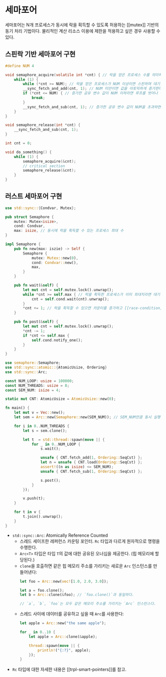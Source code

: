 # 세마포어

세마포어는 N개 프로세스가 동시에 락을 획득할 수 있도록 허용하는 [[mutex]] 기반의 동기 처리 기법이다. 물리적인 계산 리소스 이용에 제한을 적용하고 싶은 경우 사용할 수 있다.

## 스핀락 기반 세마포어 구현

```c
#define NUM 4

void semaphore_acquire(volatile int *cnt) { // 락을 얻은 프로세스 수를 의미하는 공유 변수 포인터를 받는다.
    while (1) {
        while (*cnt >= NUM); // 락을 얻은 프로세스가 NUM 이상이면 스핀하며 대기한다.
        __sync_fetch_and_add(cnt, 1); // NUM 미만이면 값을 아토믹하게 증가한다.
        if (*cnt <= NUM) { // 증가한 공유 변수 값이 NUM 이하라면 루프를 벗어나 락을 얻는다.
            break;
        }
        __sync_fetch_and_sub(cnt, 1); // 증가한 공유 변수 값이 NUM을 초과하면 다시 시도한다.
    }
}

void semaphore_release(int *cnt) {
    __sync_fetch_and_sub(cnt, 1);
}
```

```c
int cnt = 0;

void do_something() {
    while (1) {
        semaphore_acquire(&cnt);
        // critical section
        semaphore_release(&cnt);
    }
}
```

## 러스트 세마포어 구현

```rust
use std::sync::{Condvar, Mutex};

pub struct Semaphore {
    mutex: Mutex<isize>,
    cond: Condvar,
    max: isize, // 동시에 락을 획득할 수 있는 프로세스 최대 수
}

impl Semaphore {
    pub fn new(max: iszie) -> Self {
        Semaphore {
            mutex: Mutex::new(0),
            cond: Condvar::new(),
            max,
        }
    }

    pub fn wait(&self) {
        let mut cnt = self.mutex.lock().unwrap();
        while *cnt >= self.max { // 락을 획득한 프로세스가 이미 최대치라면 대기한다.
            cnt = self.cond.wait(cnt).unwrap();
        }
        *cnt += 1; // 락을 획득할 수 있으면 카운터를 증가하고 [[race-condition]]{임계 구역}으로 진입한다.
    }

    pub fn post(&self) {
        let mut cnt = self.mutex.lock().unwrap();
        *cnt -= 1;
        if *cnt <= self.max {
            self.cond.notify_one();
        }
    }
}
```

```rust
use semaphore::Semaphore;
use std::sync::atomic::{AtomicUsize, Ordering}
use std::sync::Arc;

const NUM_LOOP: usize = 100000;
const NUM_THREADS: usize = 8;
const SEM_NUM: isize = 4;

static mut CNT: AtomicUsize = AtomicUsize::new(0);

fn main() {
    let mut v = Vec::new();
    let sem = Arc::new(Semaphore::new(SEM_NUM)); // SEM_NUM만큼 동시 실행 가능한 세마포어

    for i in 0..NUM_THREADS {
        let s = sem.clone();

        let t  = std::thread::spawn(move || {
            for _ in 0..NUM_LOOP {
                s.wait();

                unsafe { CNT.fetch_add(1, Ordering::SeqCst) };
                let n = unsafe { CNT.load(Ordering::SeqCst) };
                assert!((n as isize) <= SEM_NUM);
                unsafe { CNT.fetch_sub(1, Ordering::SeqCst) };

                s.post();
            }
        });

        v.push(t);
    }

    for t in v {
        t.join().unwrap();
    }
}
```

- `std::sync::Arc`: Atomically Reference Counted
  - 스레드 세이프한 레퍼런스 카운팅 포인터. `Rc` 타입과 다르게 원자적으로 명령을 수행한다.
  - `Arc<T>` 타입은 타입 `T`의 값에 대한 공유된 오너십을 제공한다. (힙 메모리에 할당된다.)
  - `clone`을 호출하면 같은 힙 메모리 주소를 가리키는 새로운 `Arc` 인스턴스를 만들어낸다:
    ```rust
    let foo = Arc::new(vec![1.0, 2.0, 3.0]);

    let a = foo.clone();
    let b = Arc::clone(&foo); // `foo.clone()`과 동일하다.

    // `a`, `b`, `foo`는 모두 같은 메모리 주소를 가리키는 `Arc` 인스턴스다.
    ```
  - 스레드 사이에 데이터를 공유하고 싶을 때 `Arc`를 사용한다:
    ```rust
    let apple = Arc::new("the same apple");

    for _ in 0..10 {
        let apple = Arc::clone(&apple);

        thread::spawn(move || {
            println!("{:?}", apple);
        });
    }
    ```
- `Rc` 타입에 대한 자세한 내용은 [[trpl-smart-pointers]]를 참고.
